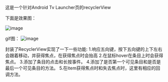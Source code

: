 这是一个针对Android Tv Launcher页的recyclerView

下面是效果图：

![image](https://github.com/songwenju/CustomTvRecyclerView/blob/master/raw/master/screenshots/img.png)

gif图：
![image](https://github.com/songwenju/CustomTvRecyclerView/blob/master/raw/master/screenshots/tvRecycler.gif)

封装了RecyclerView实现了一下一些功能:
1.响应五向键，按下五向键的上下左右会跟着移动，并获得焦点，在获得焦点时会抬高
2.在鼠标hover在条目上时会获得焦点。
3.添加了条目的点击和长按事件。
4.添加了是否第一个可见条目和是否是最后一个可见条目的方法。
5.在item获得焦点时和失去焦点时，这里有相应的回调方法。


